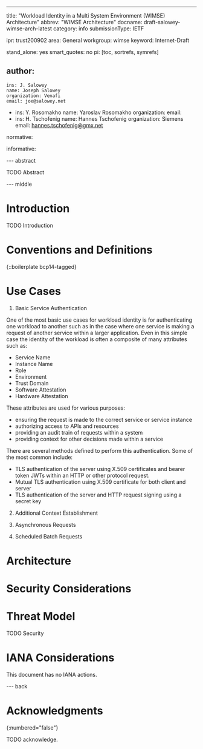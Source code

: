 ---
title: "Workload Identity in a Multi System Environment (WIMSE) Architecture"
abbrev: "WIMSE Architecture"
docname: draft-salowey-wimse-arch-latest
category: info
submissionType: IETF

ipr: trust200902
area: General
workgroup: wimse
keyword: Internet-Draft

stand_alone: yes
smart_quotes: no
pi: [toc, sortrefs, symrefs]

author:
 -
    ins: J. Salowey
    name: Joseph Salowey
    organization: Venafi
    email: joe@salowey.net
 -
    ins: Y. Rosomakho
    name: Yaroslav Rosomakho
    organization:
    email:
 -
    ins: H. Tschofenig
    name: Hannes Tschofenig
    organization: Siemens
    email: hannes.tschofenig@gmx.net



normative:

informative:


--- abstract

TODO Abstract


--- middle

# Introduction

TODO Introduction


# Conventions and Definitions

{::boilerplate bcp14-tagged}

# Use Cases

1. Basic Service Authentication

One of the most basic use cases for workload identity is for authenticating one workload to another such as in the case where one service is making a request of another service within a larger application. Even in this simple case the identity of the workload is often a composite of many attributes such as:

* Service Name
* Instance Name
* Role
* Environment
* Trust Domain
* Software Attestation
* Hardware Attestation

These attributes are used for various purposes:

* ensuring the request is made to the correct service or service instance
* authorizing access to APIs and resources
* providing an audit train of requests within a system
* providing context for other decisions made within a service

There are several methods defined to perform this authentication.  Some of the most common include:

* TLS authentication of the server using X.509 certificates and bearer token JWTs within an HTTP or other protocol request.
* Mutual TLS authentication using X.509 certificate for both client and server
* TLS authentication of the server and HTTP request signing using a secret key

2. Additional Context Establishment

3. Asynchronous Requests

4. Scheduled Batch Requests



# Architecture




# Security Considerations

# Threat Model
TODO Security


# IANA Considerations

This document has no IANA actions.



--- back

# Acknowledgments
{:numbered="false"}

TODO acknowledge.
